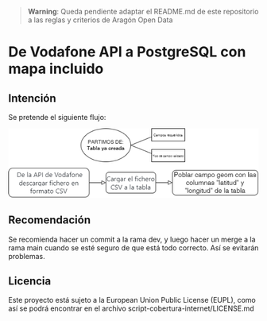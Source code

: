 > **Warning**:
> Queda pendiente adaptar el README.md de este repositorio a las reglas y criterios de Aragón Open Data
# De Vodafone API a PostgreSQL con mapa incluido
## Intención
Se pretende el siguiente flujo:

![alt text](https://github.com/aragonopendata/script-cobertura-internet/blob/main/images/schema.png)
## Recomendación
Se recomienda hacer un commit a la rama dev, y luego hacer un merge a la rama main cuando se esté seguro de que está todo correcto. Así se evitarán problemas.
## Licencia
Este proyecto está sujeto a la European Union Public License (EUPL), como así se podrá encontrar en el archivo script-cobertura-internet/LICENSE.md
